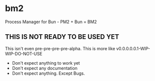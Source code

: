 # bm2
Process Manager for Bun - PM2 + Bun = BM2

## THIS IS NOT READY TO BE USED YET
This isn't even pre-pre-pre-pre-alpha. This is more like v0.0.0.0.0.1-WIP-WIP-DO-NOT-USE

- Don't expect anything to work yet
- Don't expect any documentation
- Don't expect anything. Except Bugs.
